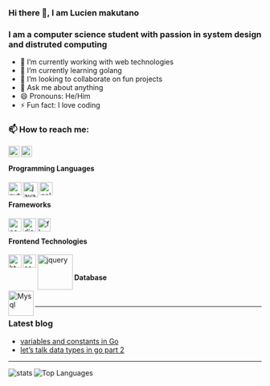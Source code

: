 ### Hi there 👋, I am Lucien makutano

### I am a computer science student with passion in system design and distruted computing

- 🔭 I’m currently working with web technologies
- 🌱 I’m currently learning golang
- 👯 I’m looking to collaborate on fun projects
- 💬 Ask me about anything
- 😄 Pronouns: He/Him
- ⚡ Fun fact: I love coding

### 📫 How to reach me:

[<img align="left" alt="LinkedIn" width="22px" src="https://cdn.jsdelivr.net/npm/simple-icons@v3/icons/linkedin.svg" />][linkedin]
[<img align="left" alt="Twitter" width="22px" src="https://cdn.jsdelivr.net/npm/simple-icons@v3/icons/twitter.svg" />][twitter]

<br />

#### Programming Languages
<img align="left" alt="python" width="26px" src="https://cdn.worldvectorlogo.com/logos/python-5.svg" />
<img align="left" alt="java" width="30px" src="https://cdn.worldvectorlogo.com/logos/java.svg" />
<img align="left" alt="golang" width="26px" src="https://cdn.worldvectorlogo.com/logos/gopher.svg" />

<br />

#### Frameworks
<img align="left" alt="codeigniter" width="26px" src="https://cdn.worldvectorlogo.com/logos/codeigniter.svg" />
<img align="left" alt="django" width="26px" src="https://cdn.worldvectorlogo.com/logos/django.svg" />
<img align="left" alt="flask" width="26px" src="https://cdn.worldvectorlogo.com/logos/flask.svg" />

<br />

#### Frontend Technologies
<img align="left" alt="html" width="26px" src="https://cdn.worldvectorlogo.com/logos/html-5.svg" />
<img align="left" alt="css" width="26px" src="https://cdn.worldvectorlogo.com/logos/css3.svg" />
<img align="left" alt="jquery" width="70px" src="https://cdn.worldvectorlogo.com/logos/jquery-1.svg" />

<br />

#### Database
<img align="left" alt="Mysql" width="50px" src="https://cdn.worldvectorlogo.com/logos/mysql.svg" />
 
<br />

---

### Latest blog
<!-- BLOG-POST-LIST:START -->
- [variables and constants in Go](https://medium.com/swlh/variables-and-constants-in-go-42c5a3ca60c7?source=rss-39ba896f4d78------2)
- [let’s talk data types in go part 2](https://medium.com/@twisttado/lets-talk-data-types-in-go-part-2-9aa18b2c83f7?source=rss-39ba896f4d78------2)
<!-- BLOG-POST-LIST:END -->

---

<img alt="stats" align="left" src="https://github-readme-stats.vercel.app/api?username=tadomikikuto-bit&count_private=true&show_icons=true" />

![Top Languages](https://github-readme-stats.vercel.app/api/top-langs/?username=tadomikikuto-bit)

[linkedin]: https://www.linkedin.com/in/makutano-lucien-374779178/
[twitter]: https://twitter.com/tadomikikuto
